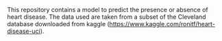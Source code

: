 This repository contains a model to predict the presence or absence of heart disease. The data used are taken from a subset of the Cleveland database downloaded from kaggle (https://www.kaggle.com/ronitf/heart-disease-uci).
